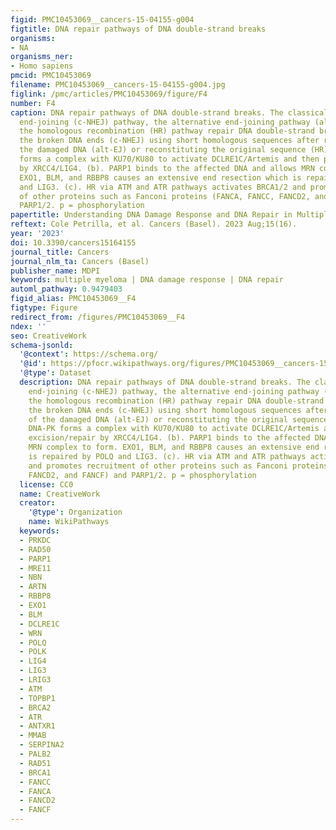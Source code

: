 ```yaml
---
figid: PMC10453069__cancers-15-04155-g004
figtitle: DNA repair pathways of DNA double-strand breaks
organisms:
- NA
organisms_ner:
- Homo sapiens
pmcid: PMC10453069
filename: PMC10453069__cancers-15-04155-g004.jpg
figlink: /pmc/articles/PMC10453069/figure/F4
number: F4
caption: DNA repair pathways of DNA double-strand breaks. The classical nonhomologous
  end-joining (c-NHEJ) pathway, the alternative end-joining pathway (alt-EJ), and
  the homologous recombination (HR) pathway repair DNA double-strand breaks by ligating
  the broken DNA ends (c-NHEJ) using short homologous sequences after resection of
  the damaged DNA (alt-EJ) or reconstituting the original sequence (HR). (a). DNA-PK
  forms a complex with KU70/KU80 to activate DCLRE1C/Artemis and then promote excision/repair
  by XRCC4/LIG4. (b). PARP1 binds to the affected DNA and allows MRN complex to form.
  EXO1, BLM, and RBBP8 causes an extensive end resection which is repaired by POLQ
  and LIG3. (c). HR via ATM and ATR pathways activates BRCA1/2 and promotes recruitment
  of other proteins such as Fanconi proteins (FANCA, FANCC, FANCD2, and FANCF) and
  PARP1/2. p = phosphorylation
papertitle: Understanding DNA Damage Response and DNA Repair in Multiple Myeloma
reftext: Cole Petrilla, et al. Cancers (Basel). 2023 Aug;15(16).
year: '2023'
doi: 10.3390/cancers15164155
journal_title: Cancers
journal_nlm_ta: Cancers (Basel)
publisher_name: MDPI
keywords: multiple myeloma | DNA damage response | DNA repair
automl_pathway: 0.9479403
figid_alias: PMC10453069__F4
figtype: Figure
redirect_from: /figures/PMC10453069__F4
ndex: ''
seo: CreativeWork
schema-jsonld:
  '@context': https://schema.org/
  '@id': https://pfocr.wikipathways.org/figures/PMC10453069__cancers-15-04155-g004.html
  '@type': Dataset
  description: DNA repair pathways of DNA double-strand breaks. The classical nonhomologous
    end-joining (c-NHEJ) pathway, the alternative end-joining pathway (alt-EJ), and
    the homologous recombination (HR) pathway repair DNA double-strand breaks by ligating
    the broken DNA ends (c-NHEJ) using short homologous sequences after resection
    of the damaged DNA (alt-EJ) or reconstituting the original sequence (HR). (a).
    DNA-PK forms a complex with KU70/KU80 to activate DCLRE1C/Artemis and then promote
    excision/repair by XRCC4/LIG4. (b). PARP1 binds to the affected DNA and allows
    MRN complex to form. EXO1, BLM, and RBBP8 causes an extensive end resection which
    is repaired by POLQ and LIG3. (c). HR via ATM and ATR pathways activates BRCA1/2
    and promotes recruitment of other proteins such as Fanconi proteins (FANCA, FANCC,
    FANCD2, and FANCF) and PARP1/2. p = phosphorylation
  license: CC0
  name: CreativeWork
  creator:
    '@type': Organization
    name: WikiPathways
  keywords:
  - PRKDC
  - RAD50
  - PARP1
  - MRE11
  - NBN
  - ARTN
  - RBBP8
  - EXO1
  - BLM
  - DCLRE1C
  - WRN
  - POLQ
  - POLK
  - LIG4
  - LIG3
  - LRIG3
  - ATM
  - TOPBP1
  - BRCA2
  - ATR
  - ANTXR1
  - MMAB
  - SERPINA2
  - PALB2
  - RAD51
  - BRCA1
  - FANCC
  - FANCA
  - FANCD2
  - FANCF
---
```

